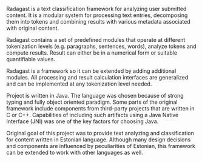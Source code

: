 Radagast is a text classification framework for analyzing user submitted content. It is a modular system for processing text entries, decomposing them into tokens and combining results with various metadata associated with original content.

Radagast contains a set of predefined modules that operate at different tokenization levels (e.g. paragraphs, sentences, words), analyze tokens and compute results. Result can either be in a numerical form or suitable quantifiable values.

Radagast is a framework so it can be extended by adding additional modules. All processing and result calculation interfaces are generalized and can be implemented at any tokenization level needed.

Project is written in Java. The language was chosen because of strong typing and fully object oriented paradigm. Some parts of the original framework include components from third-party projects that are written in C or C++. Capabilities of including such artifacts using a Java Native Interface (JNI) was one of the key factors for choosing Java.

Original goal of this project was to provide text analyzing and classification for content written in Estonian language. Although many design decisions and components are influenced by peculiarities of Estonian, this framework can be extended to work with other languages as well.
